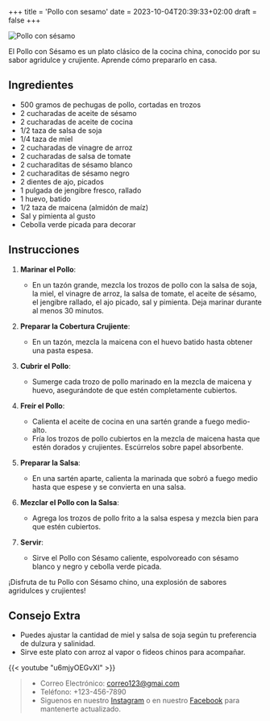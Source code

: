 +++
title = 'Pollo con sesamo'
date = 2023-10-04T20:39:33+02:00
draft = false
+++





![Pollo con sésamo](/img/pollo_sesamo.png)




El Pollo con Sésamo es un plato clásico de la cocina china, conocido por su sabor agridulce y crujiente. Aprende cómo prepararlo en casa.


## Ingredientes


- 500 gramos de pechugas de pollo, cortadas en trozos
- 2 cucharadas de aceite de sésamo
- 2 cucharadas de aceite de cocina
- 1/2 taza de salsa de soja
- 1/4 taza de miel
- 2 cucharadas de vinagre de arroz
- 2 cucharadas de salsa de tomate
- 2 cucharaditas de sésamo blanco
- 2 cucharaditas de sésamo negro
- 2 dientes de ajo, picados
- 1 pulgada de jengibre fresco, rallado
- 1 huevo, batido
- 1/2 taza de maicena (almidón de maíz)
- Sal y pimienta al gusto
- Cebolla verde picada para decorar


## Instrucciones


1. **Marinar el Pollo**:
   - En un tazón grande, mezcla los trozos de pollo con la salsa de soja, la miel, el vinagre de arroz, la salsa de tomate, el aceite de sésamo, el jengibre rallado, el ajo picado, sal y pimienta. Deja marinar durante al menos 30 minutos.


2. **Preparar la Cobertura Crujiente**:
   - En un tazón, mezcla la maicena con el huevo batido hasta obtener una pasta espesa.


3. **Cubrir el Pollo**:
   - Sumerge cada trozo de pollo marinado en la mezcla de maicena y huevo, asegurándote de que estén completamente cubiertos.


4. **Freír el Pollo**:
   - Calienta el aceite de cocina en una sartén grande a fuego medio-alto.
   - Fría los trozos de pollo cubiertos en la mezcla de maicena hasta que estén dorados y crujientes. Escúrrelos sobre papel absorbente.


5. **Preparar la Salsa**:
   - En una sartén aparte, calienta la marinada que sobró a fuego medio hasta que espese y se convierta en una salsa.


6. **Mezclar el Pollo con la Salsa**:
   - Agrega los trozos de pollo frito a la salsa espesa y mezcla bien para que estén cubiertos.


7. **Servir**:
   - Sirve el Pollo con Sésamo caliente, espolvoreado con sésamo blanco y negro y cebolla verde picada.


¡Disfruta de tu Pollo con Sésamo chino, una explosión de sabores agridulces y crujientes!


## Consejo Extra


- Puedes ajustar la cantidad de miel y salsa de soja según tu preferencia de dulzura y salinidad.
- Sirve este plato con arroz al vapor o fideos chinos para acompañar.


{{< youtube "u6mjyOEGvXI" >}}




> - Correo Electrónico: correo123@gmai.com
> - Teléfono: +123-456-7890
> - Siguenos en nuestro [Instagram](https://www.instagram.com/) o en nuestro [Facebook](https://www.facebook.com/?locale=es_ES) para mantenerte actualizado.

